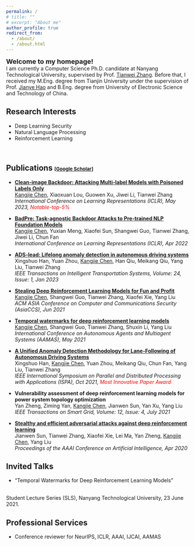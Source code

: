 ```yaml
---
permalink: /
# title: ""
# excerpt: "About me"
author_profile: true
redirect_from: 
  - /about/
  - /about.html
---
```


<span style="font-size:large;font-weight:bold;"> Welcome to my homepage! </span>
<br/>
I am currently a Computer Science Ph.D. candidate at Nanyang Technological University, supervised by Prof. [Tianwei Zhang](https://personal.ntu.edu.sg/tianwei.zhang/index.html). Before that, I received my M.Eng. degree from Tianjin University under the supervision of Prof. [Jianye Hao](http://www.icdai.org/jianye.html) and B.Eng. degree from University of Electronic Science and Technology of China. 

## Research Interests
- Deep Learning Security
- Natural Language Processing
- Reinforcement Learning
<br/>

## Publications <span style="font-size:small;">[[Google Scholar](https://scholar.google.com/citations?user=vEPnP6oAAAAJ)]</span>

- **[Clean-image Backdoor: Attacking Multi-label Models with Poisoned Labels Only](https://kangjie-chen.github.io/files/2023_ICLR_clean-image_backdoor.pdf)**
  <br/>
  <u>Kangjie Chen</u>, Xiaoxuan Lou, Guowen Xu, Jiwei Li, Tianwei Zhang
  <br/>
  *International Conference on Learning Representations (ICLR), May 2023, <span style="color:red">Notable-top-5%</span>* 


- **[BadPre: Task-agnostic Backdoor Attacks to Pre-trained NLP Foundation Models](https://kangjie-chen.github.io/files/2022_ICLR_BadPre.pdf)**
  <br/>
  <u>Kangjie Chen</u>, Yuxian Meng, Xiaofei Sun, Shangwei Guo, Tianwei Zhang, Jiwei Li, Chun Fan
  <br/>
  *International Conference on Learning Representations (ICLR), Apr 2022*


- **[ADS-lead: Lifelong anomaly detection in autonomous driving systems](https://kangjie-chen.github.io/files/2022_TITS_ADS-lead.pdf)**
  <br/>
  Xingshuo Han, Yuan Zhou, <u>Kangjie Chen</u>, Han Qiu, Meikang Qiu, Yang Liu, Tianwei Zhang
  <br/>
  *IEEE Transactions on Intelligent Transportation Systems, Volume: 24, Issue: 1, Jan 2023*

- **[Stealing Deep Reinforcement Learning Models for Fun and Profit](https://kangjie-chen.github.io/files/2021_AsiaCCS_Stealing-DRL.pdf)**
  <br/>
  <u>Kangjie Chen</u>, Shangwei Guo, Tianwei Zhang, Xiaofei Xie, Yang Liu
  <br/>
  *ACM ASIA Conference on Computer and Communications Security (AsiaCCS), Jun 2021*

- **[Temporal watermarks for deep reinforcement learning models](https://kangjie-chen.github.io/files/2021_AAMAS_DRL-Watermark.pdf)**
  <br/>
  <u>Kangjie Chen</u>, Shangwei Guo, Tianwei Zhang, Shuxin Li, Yang Liu
  <br/>
  *International Conference on Autonomous Agents and Multiagent Systems (AAMAS), May 2021*

- **[A Unified Anomaly Detection Methodology for Lane-Following of Autonomous Driving Systems](https://kangjie-chen.github.io/files/2021_ISPA_Anomaly-Detection.pdf)**
  <br/>
  Xingshuo Han, <u>Kangjie Chen</u>, Yuan Zhou, Meikang Qiu, Chun Fan, Yang Liu, Tianwei Zhang
  <br/>
  *IEEE International Symposium on Parallel and Distributed Processing with Applications (ISPA), Oct 2021, <span style="color:red">Most Innovative Paper Award</span>*

- **Vulnerability assessment of deep reinforcement learning models for power system topology optimization**
  <br/>
  Yan Zheng, Ziming Yan, <u>Kangjie Chen</u>, Jianwen Sun, Yan Xu, Yang Liu
  <br/>
  *IEEE Transactions on Smart Grid, Volume: 12, Issue: 4, July 2021*

- **[Stealthy and efficient adversarial attacks against deep reinforcement learning](https://kangjie-chen.github.io/files/2020_AAAI_DRL_AE.pdf)**
  <br/>
  Jianwen Sun, Tianwei Zhang, Xiaofei Xie, Lei Ma, Yan Zheng, <u>Kangjie Chen</u>, Yang Liu
  <br/>
  *Proceedings of the AAAI Conference on Artificial Intelligence, Apr 2020*


<!-- ## Book -->


## Invited Talks

- “Temporal Watermarks for Deep Reinforcement Learning Models”
<br/>
Student Lecture Series (SLS), Nanyang Technological University, 23 June 2021.

## Professional Services

- Conference reviewer for NeurIPS, ICLR, AAAI, IJCAI, AAMAS